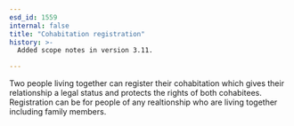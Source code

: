 ```yaml
---
esd_id: 1559
internal: false
title: "Cohabitation registration"
history: >-
  Added scope notes in version 3.11.

---
```


Two people living together can register their cohabitation which gives their relationship a legal status and protects the rights of both cohabitees. Registration can be for people of any realtionship who are living together including family members.

